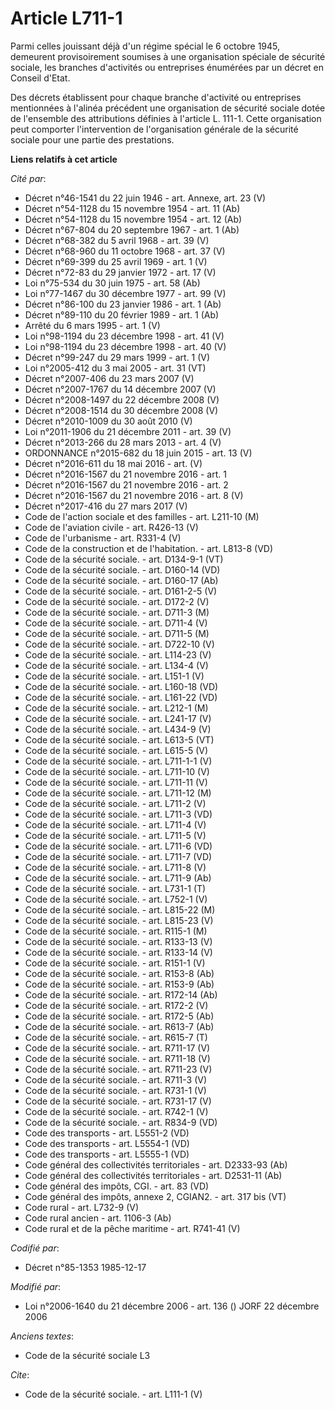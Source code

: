 # Article L711-1

Parmi celles jouissant déjà d'un régime spécial le 6 octobre 1945, demeurent provisoirement soumises à une organisation
spéciale de sécurité sociale, les branches d'activités ou entreprises énumérées par un décret en Conseil d'Etat. 

Des décrets établissent pour chaque branche d'activité ou entreprises mentionnées à l'alinéa précédent une organisation de
sécurité sociale dotée de l'ensemble des attributions définies à l'article L. 111-1. Cette organisation peut comporter
l'intervention de l'organisation générale de la sécurité sociale pour une partie des prestations.

**Liens relatifs à cet article**

_Cité par_:

  - Décret n°46-1541 du 22 juin 1946 - art. Annexe, art. 23 (V)
  - Décret n°54-1128 du 15 novembre 1954 - art. 11 (Ab)
  - Décret n°54-1128 du 15 novembre 1954 - art. 12 (Ab)
  - Décret n°67-804 du 20 septembre 1967 - art. 1 (Ab)
  - Décret n°68-382 du 5 avril 1968 - art. 39 (V)
  - Décret n°68-960 du 11 octobre 1968 - art. 37 (V)
  - Décret n°69-399 du 25 avril 1969 - art. 1 (V)
  - Décret n°72-83 du 29 janvier 1972 - art. 17 (V)
  - Loi n°75-534 du 30 juin 1975 - art. 58 (Ab)
  - Loi n°77-1467 du 30 décembre 1977 - art. 99 (V)
  - Décret n°86-100 du 23 janvier 1986 - art. 1 (Ab)
  - Décret n°89-110 du 20 février 1989 - art. 1 (Ab)
  - Arrêté du 6 mars 1995 - art. 1 (V)
  - Loi n°98-1194 du 23 décembre 1998 - art. 41 (V)
  - Loi n°98-1194 du 23 décembre 1998 - art. 40 (V)
  - Décret n°99-247 du 29 mars 1999 - art. 1 (V)
  - Loi n°2005-412 du 3 mai 2005 - art. 31 (VT)
  - Décret n°2007-406 du 23 mars 2007 (V)
  - Décret n°2007-1767 du 14 décembre 2007 (V)
  - Décret n°2008-1497 du 22 décembre 2008 (V)
  - Décret n°2008-1514 du 30 décembre 2008 (V)
  - Décret n°2010-1009 du 30 août 2010 (V)
  - Loi n°2011-1906 du 21 décembre 2011 - art. 39 (V)
  - Décret n°2013-266 du 28 mars 2013 - art. 4 (V)
  - ORDONNANCE n°2015-682 du 18 juin 2015 - art. 13 (V)
  - Décret n°2016-611 du 18 mai 2016 - art. (V)
  - Décret n°2016-1567 du 21 novembre 2016 - art. 1
  - Décret n°2016-1567 du 21 novembre 2016 - art. 2
  - Décret n°2016-1567 du 21 novembre 2016 - art. 8 (V)
  - Décret n°2017-416 du 27 mars 2017 (V)
  - Code de l'action sociale et des familles - art. L211-10 (M)
  - Code de l'aviation civile - art. R426-13 (V)
  - Code de l'urbanisme - art. R331-4 (V)
  - Code de la construction et de l'habitation. - art. L813-8 (VD)
  - Code de la sécurité sociale. - art. D134-9-1 (VT)
  - Code de la sécurité sociale. - art. D160-14 (VD)
  - Code de la sécurité sociale. - art. D160-17 (Ab)
  - Code de la sécurité sociale. - art. D161-2-5 (V)
  - Code de la sécurité sociale. - art. D172-2 (V)
  - Code de la sécurité sociale. - art. D711-3 (M)
  - Code de la sécurité sociale. - art. D711-4 (V)
  - Code de la sécurité sociale. - art. D711-5 (M)
  - Code de la sécurité sociale. - art. D722-10 (V)
  - Code de la sécurité sociale. - art. L114-23 (V)
  - Code de la sécurité sociale. - art. L134-4 (V)
  - Code de la sécurité sociale. - art. L151-1 (V)
  - Code de la sécurité sociale. - art. L160-18 (VD)
  - Code de la sécurité sociale. - art. L161-22 (VD)
  - Code de la sécurité sociale. - art. L212-1 (M)
  - Code de la sécurité sociale. - art. L241-17 (V)
  - Code de la sécurité sociale. - art. L434-9 (V)
  - Code de la sécurité sociale. - art. L613-5 (VT)
  - Code de la sécurité sociale. - art. L615-5 (V)
  - Code de la sécurité sociale. - art. L711-1-1 (V)
  - Code de la sécurité sociale. - art. L711-10 (V)
  - Code de la sécurité sociale. - art. L711-11 (V)
  - Code de la sécurité sociale. - art. L711-12 (M)
  - Code de la sécurité sociale. - art. L711-2 (V)
  - Code de la sécurité sociale. - art. L711-3 (VD)
  - Code de la sécurité sociale. - art. L711-4 (V)
  - Code de la sécurité sociale. - art. L711-5 (V)
  - Code de la sécurité sociale. - art. L711-6 (VD)
  - Code de la sécurité sociale. - art. L711-7 (VD)
  - Code de la sécurité sociale. - art. L711-8 (V)
  - Code de la sécurité sociale. - art. L711-9 (Ab)
  - Code de la sécurité sociale. - art. L731-1 (T)
  - Code de la sécurité sociale. - art. L752-1 (V)
  - Code de la sécurité sociale. - art. L815-22 (M)
  - Code de la sécurité sociale. - art. L815-23 (V)
  - Code de la sécurité sociale. - art. R115-1 (M)
  - Code de la sécurité sociale. - art. R133-13 (V)
  - Code de la sécurité sociale. - art. R133-14 (V)
  - Code de la sécurité sociale. - art. R151-1 (V)
  - Code de la sécurité sociale. - art. R153-8 (Ab)
  - Code de la sécurité sociale. - art. R153-9 (Ab)
  - Code de la sécurité sociale. - art. R172-14 (Ab)
  - Code de la sécurité sociale. - art. R172-2 (V)
  - Code de la sécurité sociale. - art. R172-5 (Ab)
  - Code de la sécurité sociale. - art. R613-7 (Ab)
  - Code de la sécurité sociale. - art. R615-7 (T)
  - Code de la sécurité sociale. - art. R711-17 (V)
  - Code de la sécurité sociale. - art. R711-18 (V)
  - Code de la sécurité sociale. - art. R711-23 (V)
  - Code de la sécurité sociale. - art. R711-3 (V)
  - Code de la sécurité sociale. - art. R731-1 (V)
  - Code de la sécurité sociale. - art. R731-17 (V)
  - Code de la sécurité sociale. - art. R742-1 (V)
  - Code de la sécurité sociale. - art. R834-9 (VD)
  - Code des transports - art. L5551-2 (VD)
  - Code des transports - art. L5554-1 (VD)
  - Code des transports - art. L5555-1 (VD)
  - Code général des collectivités territoriales - art. D2333-93 (Ab)
  - Code général des collectivités territoriales - art. D2531-11 (Ab)
  - Code général des impôts, CGI. - art. 83 (VD)
  - Code général des impôts, annexe 2, CGIAN2. - art. 317 bis (VT)
  - Code rural - art. L732-9 (V)
  - Code rural ancien - art. 1106-3 (Ab)
  - Code rural et de la pêche maritime - art. R741-41 (V)

_Codifié par_:

  - Décret n°85-1353 1985-12-17

_Modifié par_:

  - Loi n°2006-1640 du 21 décembre 2006 - art. 136 () JORF 22 décembre 2006

_Anciens textes_:

  - Code de la sécurité sociale L3

_Cite_:

  - Code de la sécurité sociale. - art. L111-1 (V)
